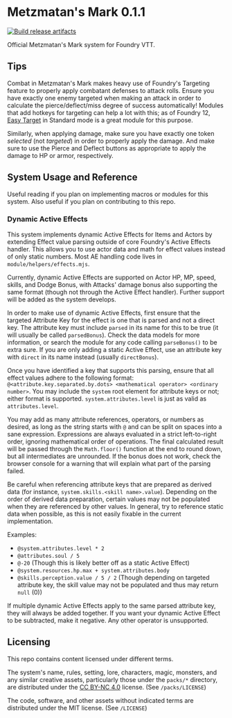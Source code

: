 # Metzmatan's Mark 0.1.1

[![Build release artifacts](https://github.com/Mxblah/metzmatan/actions/workflows/release.yml/badge.svg)](https://github.com/Mxblah/metzmatan/actions/workflows/release.yml)

Official Metzmatan's Mark system for Foundry VTT.

## Tips

Combat in Metzmatan's Mark makes heavy use of Foundry's Targeting feature to properly apply combatant defenses to attack rolls. Ensure you have exactly one enemy targeted when making an attack in order to calculate the pierce/deflect/miss degree of success automatically! Modules that add hotkeys for targeting can help a lot with this; as of Foundry 12, [Easy Target](https://foundryvtt.com/packages/easy-target/) in Standard mode is a great module for this purpose.

Similarly, when applying damage, make sure you have exactly one token _selected_ (not _targeted_) in order to properly apply the damage. And make sure to use the Pierce and Deflect buttons as appropriate to apply the damage to HP or armor, respectively.

## System Usage and Reference

Useful reading if you plan on implementing macros or modules for this system. Also useful if you plan on contributing to this repo.

### Dynamic Active Effects

This system implements dynamic Active Effects for Items and Actors by extending Effect value parsing outside of core Foundry's Active Effects handler. This allows you to use actor data and math for effect values instead of only static numbers. Most AE handling code lives in `module/helpers/effects.mjs`.

Currently, dynamic Active Effects are supported on Actor HP, MP, speed, skills, and Dodge Bonus, with Attacks' damage bonus also supporting the same format (though not through the Active Effect handler). Further support will be added as the system develops.

In order to make use of dynamic Active Effects, first ensure that the targeted Attribute Key for the effect is one that is parsed and not a direct key. The attribute key must include `parsed` in its name for this to be true (it will usually be called `parsedBonus`). Check the data models for more information, or search the module for any code calling `parseBonus()` to be extra sure. If you are only adding a static Active Effect, use an attribute key with `direct` in its name instead (usually `directBonus`).

Once you have identified a key that supports this parsing, ensure that all effect values adhere to the following format: `@<attribute.key.separated.by.dots> <mathematical operator> <ordinary number>`. You may include the `system` root element for attribute keys or not; either format is supported. `system.attributes.level` is just as valid as `attributes.level`.

You may add as many attribute references, operators, or numbers as desired, as long as the string starts with `@` and can be split on spaces into a sane expression. Expressions are always evaluated in a strict left-to-right order, ignoring mathematical order of operations. The final calculated result will be passed through the `Math.floor()` function at the end to round down, but all intermediates are unrounded. If the bonus does not work, check the browser console for a warning that will explain what part of the parsing failed.

Be careful when referencing attribute keys that are prepared as derived data (for instance, `system.skills.<skill name>.value`). Depending on the order of derived data preparation, certain values may not be populated when they are referenced by other values. In general, try to reference static data when possible, as this is not easily fixable in the current implementation.

Examples:

* `@system.attributes.level * 2`
* `@attributes.soul / 5`
* `@-20` (Though this is likely better off as a static Active Effect)
* `@system.resources.hp.max + system.attributes.body`
* `@skills.perception.value / 5 / 2` (Though depending on targeted attribute key, the skill value may not be populated and thus may return `null` (0))

If multiple dynamic Active Effects apply to the same parsed attribute key, they will always be added together. If you want your dynamic Active Effect to be subtracted, make it negative. Any other operator is unsupported.

## Licensing

This repo contains content licensed under different terms.

The system's name, rules, setting, lore, characters, magic, monsters, and any similar creative assets, particularly those under the `packs/*` directory, are distributed under the [CC BY-NC 4.0](https://creativecommons.org/licenses/by-nc/4.0/) license. (See `/packs/LICENSE`)

The code, software, and other assets without indicated terms are distributed under the MIT license. (See `/LICENSE`)
